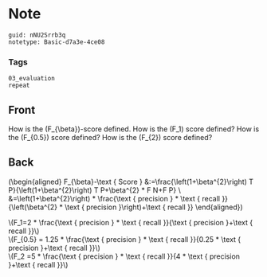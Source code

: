 # Note
```
guid: nNU2Srrb3q
notetype: Basic-d7a3e-4ce08
```

### Tags
```
03_evaluation
repeat
```

## Front
How is the \(F_{\beta}\)-score defined. How is the \(F_1\) score defined? How is the \(F_{0.5}\) score defined? How is the \(F_{2}\) score defined?

## Back
\(\begin{aligned} F_{\beta}-\text { Score }
&:=\frac{\left(1+\beta^{2}\right) T P}{\left(1+\beta^{2}\right)
T P+\beta^{2} * F N+F P} \\ &=\left(1+\beta^{2}\right) *
\frac{\text { precision } * \text { recall }}{\left(\beta^{2} *
\text { precision }\right)+\text { recall }} \end{aligned}\)
<div>
  \(F_1=2 * \frac{\text { precision } * \text { recall }}{\text {
  precision }+\text { recall }}\)
</div>
<div>
  \(F_{0.5} = 1.25 * \frac{\text { precision } * \text { recall
  }}{0.25 * \text { precision }+\text { recall }}\)
</div>
<div>
  \(F_2 =5 * \frac{\text { precision } * \text { recall }}{4 *
  \text { precision }+\text { recall }}\)
</div>
